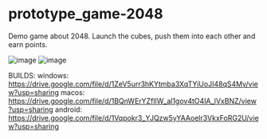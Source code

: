 # prototype_game-2048

Demo game about 2048. Launch the cubes, push them into each other and earn points.

![image](https://github.com/CaptainKryga/prototype_game-2048/blob/main/git/2048_few.gif)
![image](https://github.com/CaptainKryga/prototype_game-2048/blob/main/git/2048_lot.gif)

BUILDS:
windows: https://drive.google.com/file/d/1ZeV5urr3hKYtmba3XqTYiUoJI48qS4Mv/view?usp=sharing
macos: https://drive.google.com/file/d/1BQnWErYZfIlW_al1gov4tO4IA_lVxBNZ/view?usp=sharing
android: https://drive.google.com/file/d/1Vqpokr3_YJQzw5yYAAoelr3VkxFoRG2U/view?usp=sharing

